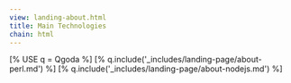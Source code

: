 ```yaml
---
view: landing-about.html
title: Main Technologies
chain: html
---
```

[% USE q = Qgoda %]
[% q.include('_includes/landing-page/about-perl.md') %]
[% q.include('_includes/landing-page/about-nodejs.md') %]
